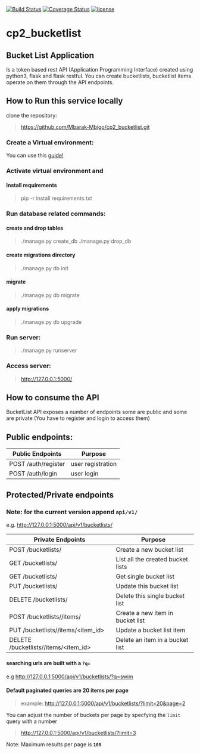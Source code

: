 [![Build Status](https://travis-ci.org/Mbarak-Mbigo/cp2_bucketlist.svg?branch=develop)](https://travis-ci.org/Mbarak-Mbigo/cp2_bucketlist)
[![Coverage Status](https://coveralls.io/repos/github/Mbarak-Mbigo/cp2_bucketlist/badge.svg?branch=develop)](https://coveralls.io/github/Mbarak-Mbigo/cp2_bucketlist?branch=develop) [![license](https://img.shields.io/github/license/mashape/apistatus.svg)]()
# cp2_bucketlist
## Bucket List Application
Is a token based rest API (Application Programming Interface) created using python3, flask and flask restful.
You can create bucketlists, bucketlist items operate on them through the API endpoints.

## How to Run this service locally
clone the repository:
> https://github.com/Mbarak-Mbigo/cp2_bucketlist.git

### Create a Virtual environment:
You can use this [guide!](http://python-guide-pt-br.readthedocs.io/en/latest/dev/virtualenvs/)

### Activate virtual environment and

#### Install requirements
> pip -r install requirements.txt

### Run database related commands:

#### create and drop tables
> ./manage.py create_db
> ./manage.py drop_db

#### create migrations directory
> ./manage.py db init

#### migrate
> ./manage.py db migrate

#### apply migrations
> ./manage.py db upgrade

### Run server:
> ./manage.py runserver

### Access server:
> http://127.0.0.1:5000/

## How to consume the API
BucketList API exposes a number of endpoints some are public and 
some are private (You have to register and login to access them)

## Public endpoints:
Public Endpoints |  Purpose
------------------|------------
POST /auth/register | user registration
POST /auth/login | user login

## Protected/Private endpoints

### Note: for the current version append **`api/v1/`**
e.g. http://127.0.0.1:5000/api/v1/bucketlists/

Private Endpoints | Purpose
----------| -------------
POST /bucketlists/ | Create a new bucket list
GET /bucketlists/ | List all the created bucket lists
GET /bucketlists/<id> | Get single bucket list
PUT /bucketlists/<id> | Update this bucket list
DELETE /bucketlists/<id> | Delete this single bucket list
POST /bucketlists/<id>/items/| Create a new item in bucket list
PUT /bucketlists/<id>/items/<item_id> | Update a bucket list item
DELETE /bucketlists/<id>/items/<item_id> | Delete an item in a bucket list

#### searching urls are built with a **`?q=`**
  e.g http://127.0.0.1:5000/api/v1/bucketlists/?q=swim

#### Default paginated queries are 20 items per page
> example: http://127.0.0.1:5000/api/v1/bucketlists/?limit=20&page=2

You can adjust the number of buckets per page by specfying the `limit` query with a number
> http://127.0.0.1:5000/api/v1/bucketlists/?limit=3

Note: Maximum results per page is **`100`**








